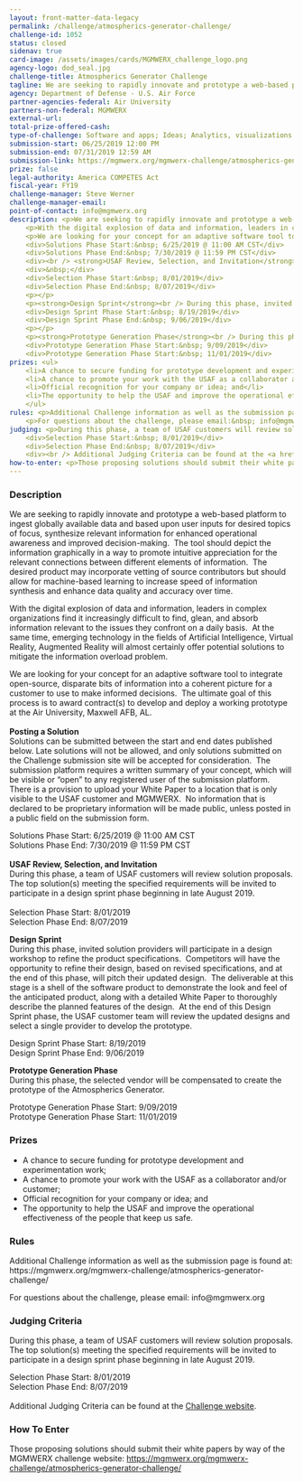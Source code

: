 ```yaml
---
layout: front-matter-data-legacy
permalink: /challenge/atmospherics-generator-challenge/
challenge-id: 1052
status: closed
sidenav: true
card-image: /assets/images/cards/MGMWERX_challenge_logo.png
agency-logo: dod_seal.jpg
challenge-title: Atmospherics Generator Challenge
tagline: We are seeking to rapidly innovate and prototype a web-based platform to ingest globally available data and based upon user inputs for desired topics of focus, synthesize relevant information for enhanced operational awareness and improved decision-making.
agency: Department of Defense - U.S. Air Force
partner-agencies-federal: Air University
partners-non-federal: MGMWERX
external-url:
total-prize-offered-cash: 
type-of-challenge: Software and apps; Ideas; Analytics, visualizations and algorithms; Scientific
submission-start: 06/25/2019 12:00 PM 
submission-end: 07/31/2019 12:59 AM
submission-link: https://mgmwerx.org/mgmwerx-challenge/atmospherics-generator-challenge/
prize: false
legal-authority: America COMPETES Act
fiscal-year: FY19
challenge-manager: Steve Werner
challenge-manager-email: 
point-of-contact: info@mgmwerx.org
description: <p>We are seeking to rapidly innovate and prototype a web-based platform to ingest globally available data and based upon user inputs for desired topics of focus, synthesize relevant information for enhanced operational awareness and improved decision-making.&nbsp; The tool should depict the information graphically in a way to promote intuitive appreciation for the relevant connections between different elements of information.&nbsp; The desired product may incorporate vetting of source contributors but should allow for machine-based learning to increase speed of information synthesis and enhance data quality and accuracy over time.</p>
    <p>With the digital explosion of data and information, leaders in complex organizations find it increasingly difficult to find, glean, and absorb information relevant to the issues they confront on a daily basis.&nbsp; At the same time, emerging technology in the fields of Artificial Intelligence, Virtual Reality, Augmented Reality will almost certainly offer potential solutions to mitigate the information overload problem.</p>
    <p>We are looking for your concept for an adaptive software tool to integrate open-source, disparate bits of information into a coherent picture for a customer to use to make informed decisions.&nbsp; The ultimate goal of this process is to award contract(s) to develop and deploy a working prototype at the Air University, Maxwell AFB, AL.<br /> <br /> <strong>Posting a Solution</strong><br /> Solutions can be submitted between the start and end dates published below. Late solutions will not be allowed, and only solutions submitted on the Challenge submission site will be accepted for consideration.&nbsp; The submission platform requires a written summary of your concept, which will be visible or &ldquo;open&rdquo; to any registered user of the submission platform.&nbsp; There is a provision to upload your White Paper to a location that is only visible to the USAF customer and MGMWERX.&nbsp; No information that is declared to be proprietary information will be made public, unless posted in a public field on the submission form.</p>
    <div>Solutions Phase Start:&nbsp; 6/25/2019 @ 11:00 AM CST</div>
    <div>Solutions Phase End:&nbsp; 7/30/2019 @ 11:59 PM CST</div>
    <div><br /> <strong>USAF Review, Selection, and Invitation</strong> <br /> During this phase, a team of USAF customers will review solution proposals. The top solution(s) meeting the specified requirements will be invited to participate in a design sprint phase beginning in late August 2019.</div>
    <div>&nbsp;</div>
    <div>Selection Phase Start:&nbsp; 8/01/2019</div>
    <div>Selection Phase End:&nbsp; 8/07/2019</div>
    <p></p>
    <p><strong>Design Sprint</strong><br /> During this phase, invited solution providers will participate in a design workshop to refine the product specifications.&nbsp; Competitors will have the opportunity to refine their design, based on revised specifications, and at the end of this phase, will pitch their updated design.&nbsp; The deliverable at this stage is a shell of the software product to demonstrate the look and feel of the anticipated product, along with a detailed White Paper to thoroughly describe the planned features of the design.&nbsp; At the end of this Design Sprint phase, the USAF customer team will review the updated designs and select a single provider to develop the prototype.</p>
    <div>Design Sprint Phase Start:&nbsp; 8/19/2019</div>
    <div>Design Sprint Phase End:&nbsp; 9/06/2019</div>
    <p></p>
    <p><strong>Prototype Generation Phase</strong><br /> During this phase, the selected vendor will be compensated to create the prototype of the Atmospherics Generator.</p>
    <div>Prototype Generation Phase Start:&nbsp; 9/09/2019</div>
    <div>Prototype Generation Phase Start:&nbsp; 11/01/2019</div>
prizes: <ul>
    <li>A chance to secure funding for prototype development and experimentation work;</li>
    <li>A chance to promote your work with the USAF as a collaborator and/or customer;</li>
    <li>Official recognition for your company or idea; and</li>
    <li>The opportunity to help the USAF and improve the operational effectiveness of the people that keep us safe.</li>
    </ul>
rules: <p>Additional Challenge information as well as the submission page is found at:&nbsp; https://mgmwerx.org/mgmwerx-challenge/atmospherics-generator-challenge/</p>
    <p>For questions about the challenge, please email:&nbsp; info@mgmwerx.org</p>
judging: <p>During this phase, a team of USAF customers will review solution proposals. The top solution(s) meeting the specified requirements will be invited to participate in a design sprint phase beginning in late August 2019.</p>
    <div>Selection Phase Start:&nbsp; 8/01/2019</div>
    <div>Selection Phase End:&nbsp; 8/07/2019</div>
    <div><br /> Additional Judging Criteria can be found at the <a href="https://mgmwerx.org/mgmwerx-challenge/atmospherics-generator-challenge/">Challenge website</a>.</div>
how-to-enter: <p>Those proposing solutions should submit their white papers by way of the MGMWERX challenge website:&nbsp;<a href="https://mgmwerx.org/mgmwerx-challenge/atmospherics-generator-challenge/">https://mgmwerx.org/mgmwerx-challenge/atmospherics-generator-challenge/</a></p>
---
```


<!-- Description start -->
### Description


<p>We are seeking to rapidly innovate and prototype a web-based platform to ingest globally available data and based upon user inputs for desired topics of focus, synthesize relevant information for enhanced operational awareness and improved decision-making.&nbsp; The tool should depict the information graphically in a way to promote intuitive appreciation for the relevant connections between different elements of information.&nbsp; The desired product may incorporate vetting of source contributors but should allow for machine-based learning to increase speed of information synthesis and enhance data quality and accuracy over time.</p>
<p>With the digital explosion of data and information, leaders in complex organizations find it increasingly difficult to find, glean, and absorb information relevant to the issues they confront on a daily basis.&nbsp; At the same time, emerging technology in the fields of Artificial Intelligence, Virtual Reality, Augmented Reality will almost certainly offer potential solutions to mitigate the information overload problem.</p>
<p>We are looking for your concept for an adaptive software tool to integrate open-source, disparate bits of information into a coherent picture for a customer to use to make informed decisions.&nbsp; The ultimate goal of this process is to award contract(s) to develop and deploy a working prototype at the Air University, Maxwell AFB, AL.<br /> <br /> <strong>Posting a Solution</strong><br /> Solutions can be submitted between the start and end dates published below. Late solutions will not be allowed, and only solutions submitted on the Challenge submission site will be accepted for consideration.&nbsp; The submission platform requires a written summary of your concept, which will be visible or &ldquo;open&rdquo; to any registered user of the submission platform.&nbsp; There is a provision to upload your White Paper to a location that is only visible to the USAF customer and MGMWERX.&nbsp; No information that is declared to be proprietary information will be made public, unless posted in a public field on the submission form.</p>
<div>Solutions Phase Start: 6/25/2019 @ 11:00 AM CST</div>
<div>Solutions Phase End: 7/30/2019 @ 11:59 PM CST</div>
<div><br /> <strong>USAF Review, Selection, and Invitation</strong> <br /> During this phase, a team of USAF customers will review solution proposals. The top solution(s) meeting the specified requirements will be invited to participate in a design sprint phase beginning in late August 2019.</div>
<div>&nbsp;</div>
<div>Selection Phase Start: 8/01/2019</div>
<div>Selection Phase End: 8/07/2019</div>
<p></p>
<p><strong>Design Sprint</strong><br /> During this phase, invited solution providers will participate in a design workshop to refine the product specifications.&nbsp; Competitors will have the opportunity to refine their design, based on revised specifications, and at the end of this phase, will pitch their updated design.&nbsp; The deliverable at this stage is a shell of the software product to demonstrate the look and feel of the anticipated product, along with a detailed White Paper to thoroughly describe the planned features of the design.&nbsp; At the end of this Design Sprint phase, the USAF customer team will review the updated designs and select a single provider to develop the prototype.</p>
<div>Design Sprint Phase Start: 8/19/2019</div>
<div>Design Sprint Phase End: 9/06/2019</div>
<p></p>
<p><strong>Prototype Generation Phase</strong><br /> During this phase, the selected vendor will be compensated to create the prototype of the Atmospherics Generator.</p>
<div>Prototype Generation Phase Start: 9/09/2019</div>
<div>Prototype Generation Phase Start: 11/01/2019</div>

<!-- Prizes start -->
### Prizes


<ul>
<li>A chance to secure funding for prototype development and experimentation work;</li>
<li>A chance to promote your work with the USAF as a collaborator and/or customer;</li>
<li>Official recognition for your company or idea; and</li>
<li>The opportunity to help the USAF and improve the operational effectiveness of the people that keep us safe.</li>
</ul>

<!-- Rules start -->
### Rules 


<p>Additional Challenge information as well as the submission page is found at: https://mgmwerx.org/mgmwerx-challenge/atmospherics-generator-challenge/</p>
<p>For questions about the challenge, please email: info@mgmwerx.org</p>

<!-- Judging start -->
### Judging Criteria


<p>During this phase, a team of USAF customers will review solution proposals. The top solution(s) meeting the specified requirements will be invited to participate in a design sprint phase beginning in late August 2019.</p>
<div>Selection Phase Start: 8/01/2019</div>
<div>Selection Phase End: 8/07/2019</div>
<div><br /> Additional Judging Criteria can be found at the <a href="https://mgmwerx.org/mgmwerx-challenge/atmospherics-generator-challenge/">Challenge website</a>.</div>

<!--  How To Enter start -->
### How To Enter


<p>Those proposing solutions should submit their white papers by way of the MGMWERX challenge website:&nbsp;<a href="https://mgmwerx.org/mgmwerx-challenge/atmospherics-generator-challenge/">https://mgmwerx.org/mgmwerx-challenge/atmospherics-generator-challenge/</a></p>
